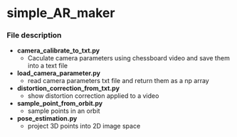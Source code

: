 # simple_AR_maker
### File description
* __camera_calibrate_to_txt.py__
  - Caculate camera parameters using chessboard video and save them into a text file
* __load_camera_parameter.py__
  - read camera parameters txt file and return them as a np array
* __distortion_correction_from_txt.py__
  - show distortion correction applied to a video
* __sample_point_from_orbit.py__
  - sample points in an orbit
* __pose_estimation.py__
  - project 3D points into 2D image space 
